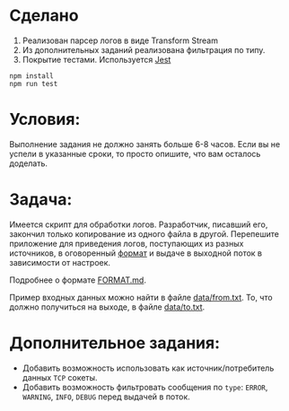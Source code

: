 # Сделано
1. Реализован парсер логов в виде Transform Stream
2. Из дополнительных заданий реализована фильтрация по типу.
3. Покрытие тестами. Используется [Jest](https://jestjs.io)
```shell script
npm install
npm run test
```

# Условия:
Выполнение задания не должно занять больше 6-8 часов. Если вы не успели в указанные сроки, то просто опишите, что вам осталось доделать.

# Задача:
Имеется скрипт для обработки логов. Разработчик, писавший его, закончил только копирование из одного файла в другой.
Перепешите приложение для приведения логов, поступающих из разных источников, в оговоренный [формат](FORMAT.md) и выдаче в выходной
поток в зависимости от настроек.

Подробнее о формате [FORMAT.md](FORMAT.md).

Пример входных данных можно найти в файле [data/from.txt](data/from.txt). То, что должно получиться на выходе, в файле [data/to.txt](data/to.txt).

# Дополнительное задания:
* Добавить возможность использовать как источник/потребитель данных `TCP` сокеты.
* Добавить возможность фильтровать сообщения по `type`: `ERROR`, `WARNING`, `INFO`, `DEBUG` перед выдачей в поток.
